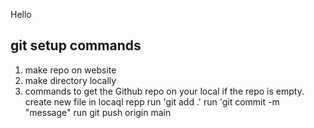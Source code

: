Hello

## git setup commands
1. make repo on website
2. make directory locally 
3. commands to get the Github repo on your local if the repo is empty.
create new file in locaql repp
run 'git add .'
run 'git commit -m "message"
run git push origin main


